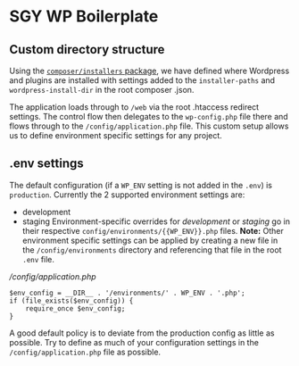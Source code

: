 # SGY WP Boilerplate

## Custom directory structure
Using the [`composer/installers` package]('https://github.com/composer/installers'), we have defined where Wordpress and plugins are installed with settings added to the `installer-paths` and `wordpress-install-dir` in the root composer .json.

The application loads through to `/web` via the root .htaccess redirect settings. The control flow then delegates to the `wp-config.php` file there and flows through to the `/config/application.php` file. This custom setup allows us to define environment specific settings for any project.

## .env settings
The default configuration (if a `WP_ENV` setting is not added in the `.env`) is `production`. Currently the 2 supported environment settings are:
 - development
 - staging
Environment-specific overrides for *development* or *staging* go in their respective `config/environments/{{WP_ENV}}.php` files.
**Note:** Other environment specific settings can be applied by creating a new file in the `/config/environments` directory and referencing that file in the root `.env` file.

*/config/application.php*
```
$env_config = __DIR__ . '/environments/' . WP_ENV . '.php';
if (file_exists($env_config)) {
    require_once $env_config;
}
```
A good default policy is to deviate from the production config as little as possible. Try to define as much of your configuration settings in the `/config/application.php` file as possible.